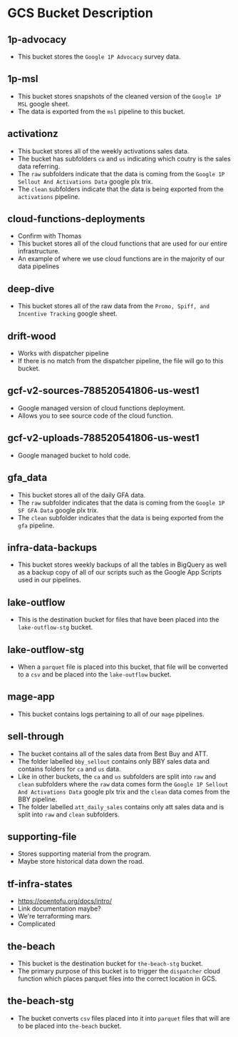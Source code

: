 # GCS Bucket Description

## 1p-advocacy
* This bucket stores the `Google 1P Advocacy` survey data.

## 1p-msl
* This bucket stores snapshots of the cleaned version of the `Google 1P MSL` google sheet.
* The data is exported from the `msl` pipeline to this bucket.

## activationz
* This bucket stores all of the weekly activations sales data.
* The bucket has subfolders `ca` and `us` indicating which coutry is the sales data referring.
* The `raw` subfolders indicate that the data is coming from the `Google 1P Sellout And Activations Data` google plx trix.
* The `clean` subfolders indicate that the data is being exported from the `activations` pipeline.

## cloud-functions-deployments
* Confirm with Thomas
* This bucket stores all of the cloud functions that are used for our entire infrastructure.
* An example of where we use cloud functions are in the majority of our data pipelines

## deep-dive
* This bucket stores all of the raw data from the `Promo, Spiff, and Incentive Tracking` google sheet.


## drift-wood
* Works with dispatcher pipeline
* If there is no match from the dispatcher pipeline, the file will go to this bucket.

## gcf-v2-sources-788520541806-us-west1
* Google managed version of cloud functions deployment.
* Allows you to see source code of the cloud function.

## gcf-v2-uploads-788520541806-us-west1
* Google managed bucket to hold code.



## gfa_data
* This bucket stores all of the daily GFA data.
* The `raw` subfolder indicates that the data is coming from the `Google 1P SF GFA Data` google plx trix.
* The `clean` subfolder indicates that the data is being exported from the `gfa` pipeline.

## infra-data-backups
* This bucket stores weekly backups of all the tables in BigQuery as well as a backup copy of all of our scripts such as the Google App Scripts used in our pipelines.


## lake-outflow
* This is the destination bucket for files that have been placed into the `lake-outflow-stg` bucket.

## lake-outflow-stg
* When a `parquet` file is placed into this bucket, that file will be converted to a `csv` and be placed into the `lake-outflow` bucket.

## mage-app
* This bucket contains logs pertaining to all of our `mage` pipelines.

## sell-through
* The bucket contains all of the sales data from Best Buy and ATT.
* The folder labelled `bby_sellout` contains only BBY sales data and contains folders for `ca` and `us` data.
* Like in other buckets, the `ca` and `us` subfolders are split into `raw` and `clean` subfolders where the `raw` data comes form the `Google 1P Sellout And Activations Data` google plx trix and the `clean` data comes from the BBY pipeline.
* The folder labelled `att_daily_sales` contains only att sales data and is split into `raw` and `clean` subfolders.

## supporting-file
* Stores supporting material from the program.
* Maybe store historical data down the road.

## tf-infra-states
* https://opentofu.org/docs/intro/
* Link documentation maybe?
* We're terraforming mars.
* Complicated



## the-beach
* This bucket is the destination bucket for `the-beach-stg` bucket.
* The primary purpose of this bucket is to trigger the `dispatcher` cloud function which places parquet files into the correct location in GCS.


## the-beach-stg
* The bucket converts `csv` files placed into it into `parquet` files that will are to be placed into `the-beach` bucket.

